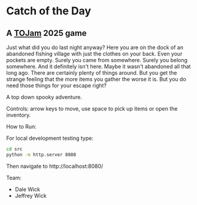 # Catch of the Day

## A [TOJam](https://www.tojam.ca/) 2025 game

Just what did you do last night anyway?  Here you are on the dock of an abandoned
fishing village with just the clothes on your back.  Even your pockets are empty.
Surely you came from somewhere.  Surely you belong somewhere.  And it definitely 
isn't here.  Maybe it wasn't abandoned all that long ago.  There are certainly plenty
of things around.  But you get the strange feeling that the more items you gather
the worse it is.  But you do need those things for your escape right?

A top down spooky adventure.

Controls: arrow keys to move, use space to pick up items or open the inventory.

How to Run:

For local development testing type:

```bash
cd src
python -m http.server 8080
```

Then navigate to http://localhost:8080/

Team:
- Dale Wick
- Jeffrey Wick
